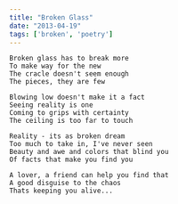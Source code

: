```yaml
---
title: "Broken Glass"
date: "2013-04-19"
tags: ['broken', 'poetry']
---
```

    Broken glass has to break more
    To make way for the new
    The cracle doesn't seem enough
    The pieces, they are few

    Blowing low doesn't make it a fact
    Seeing reality is one
    Coming to grips with certainty
    The ceiling is too far to touch

    Reality - its as broken dream
    Too much to take in, I've never seen
    Beauty and awe and colors that blind you
    Of facts that make you find you

    A lover, a friend can help you find that
    A good disguise to the chaos
    Thats keeping you alive...
